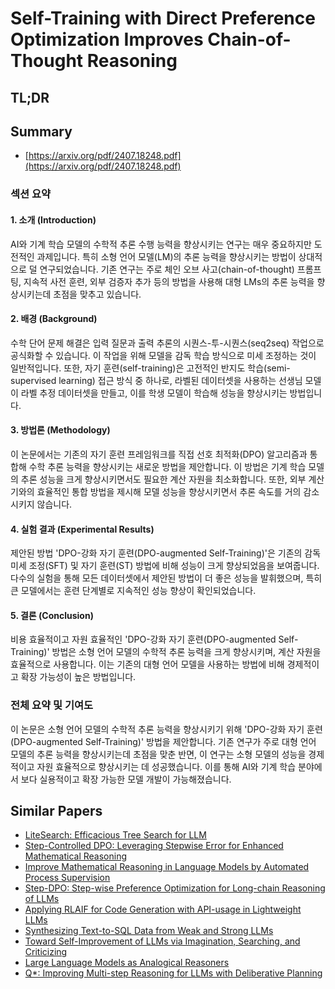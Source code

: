 # Self-Training with Direct Preference Optimization Improves Chain-of-Thought Reasoning
## TL;DR
## Summary
- [https://arxiv.org/pdf/2407.18248.pdf](https://arxiv.org/pdf/2407.18248.pdf)

### 섹션 요약

#### 1. 소개 (Introduction)
AI와 기계 학습 모델의 수학적 추론 수행 능력을 향상시키는 연구는 매우 중요하지만 도전적인 과제입니다. 특히 소형 언어 모델(LM)의 추론 능력을 향상시키는 방법이 상대적으로 덜 연구되었습니다. 기존 연구는 주로 체인 오브 사고(chain-of-thought) 프롬프팅, 지속적 사전 훈련, 외부 검증자 추가 등의 방법을 사용해 대형 LMs의 추론 능력을 향상시키는데 초점을 맞추고 있습니다.

#### 2. 배경 (Background)
수학 단어 문제 해결은 입력 질문과 출력 추론의 시퀀스-투-시퀀스(seq2seq) 작업으로 공식화할 수 있습니다. 이 작업을 위해 모델을 감독 학습 방식으로 미세 조정하는 것이 일반적입니다. 또한, 자기 훈련(self-training)은 고전적인 반지도 학습(semi-supervised learning) 접근 방식 중 하나로, 라벨된 데이터셋을 사용하는 선생님 모델이 라벨 추정 데이터셋을 만들고, 이를 학생 모델이 학습해 성능을 향상시키는 방법입니다.

#### 3. 방법론 (Methodology)
이 논문에서는 기존의 자기 훈련 프레임워크를 직접 선호 최적화(DPO) 알고리즘과 통합해 수학 추론 능력을 향상시키는 새로운 방법을 제안합니다. 이 방법은 기계 학습 모델의 추론 성능을 크게 향상시키면서도 필요한 계산 자원을 최소화합니다. 또한, 외부 계산기와의 효율적인 통합 방법을 제시해 모델 성능을 향상시키면서 추론 속도를 거의 감소시키지 않습니다.

#### 4. 실험 결과 (Experimental Results)
제안된 방법 'DPO-강화 자기 훈련(DPO-augmented Self-Training)'은 기존의 감독 미세 조정(SFT) 및 자기 훈련(ST) 방법에 비해 성능이 크게 향상되었음을 보여줍니다. 다수의 실험을 통해 모든 데이터셋에서 제안된 방법이 더 좋은 성능을 발휘했으며, 특히 큰 모델에서는 훈련 단계별로 지속적인 성능 향상이 확인되었습니다.

#### 5. 결론 (Conclusion)
비용 효율적이고 자원 효율적인 'DPO-강화 자기 훈련(DPO-augmented Self-Training)' 방법은 소형 언어 모델의 수학적 추론 능력을 크게 향상시키며, 계산 자원을 효율적으로 사용합니다. 이는 기존의 대형 언어 모델을 사용하는 방법에 비해 경제적이고 확장 가능성이 높은 방법입니다.

### 전체 요약 및 기여도

이 논문은 소형 언어 모델의 수학적 추론 능력을 향상시키기 위해 'DPO-강화 자기 훈련(DPO-augmented Self-Training)' 방법을 제안합니다. 기존 연구가 주로 대형 언어 모델의 추론 능력을 향상시키는데 초점을 맞춘 반면, 이 연구는 소형 모델의 성능을 경제적이고 자원 효율적으로 향상시키는 데 성공했습니다. 이를 통해 AI와 기계 학습 분야에서 보다 실용적이고 확장 가능한 모델 개발이 가능해졌습니다.

## Similar Papers
- [LiteSearch: Efficacious Tree Search for LLM](2407.00320.md)
- [Step-Controlled DPO: Leveraging Stepwise Error for Enhanced Mathematical Reasoning](2407.00782.md)
- [Improve Mathematical Reasoning in Language Models by Automated Process Supervision](2406.06592.md)
- [Step-DPO: Step-wise Preference Optimization for Long-chain Reasoning of LLMs](2406.18629.md)
- [Applying RLAIF for Code Generation with API-usage in Lightweight LLMs](2406.20060.md)
- [Synthesizing Text-to-SQL Data from Weak and Strong LLMs](2408.03256.md)
- [Toward Self-Improvement of LLMs via Imagination, Searching, and Criticizing](2404.12253.md)
- [Large Language Models as Analogical Reasoners](2310.01714.md)
- [Q*: Improving Multi-step Reasoning for LLMs with Deliberative Planning](2406.14283.md)
